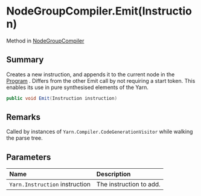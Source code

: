 # NodeGroupCompiler.Emit(Instruction)

Method in [NodeGroupCompiler](/docs/api/csharp/yarn.compiler.nodegroupcompiler.md)

## Summary


Creates a new instruction, and appends it to the current node in the
<a href="yarn.program.md">Program</a> .
Differs from the other Emit call by not requiring a start token.
This enables its use in pure synthesised elements of the Yarn.


```csharp
public void Emit(Instruction instruction)
```

## Remarks


Called by instances of  <code>Yarn.Compiler.CodeGenerationVisitor</code>  while walking the parse tree.


## Parameters

|Name|Description|
|:---|:---|
|`Yarn.Instruction` instruction|The instruction to add.|

